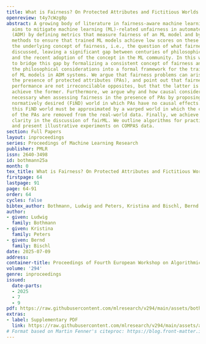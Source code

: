```yaml
---
title: What is Fairness? On Protected Attributes and Fictitious Worlds
openreview: t4y7cWzg8p
abstract: A growing body of literature in fairness-aware machine learning (fairML)
  aims to mitigate machine learning (ML)-related unfairness in automated decision-making
  (ADM) by defining metrics that measure fairness of an ML model and by proposing
  methods to ensure that trained ML models achieve low scores on these metrics. However,
  the underlying concept of fairness, i.e., the question of what fairness is, is rarely
  discussed, leaving a significant gap between centuries of philosophical discussion
  and the recent adoption of the concept in the ML community. In this work, we try
  to bridge this gap by formalizing a consistent concept of fairness and by translating
  the philosophical considerations into a formal framework for the training and evaluation
  of ML models in ADM systems. We argue that fairness problems can arise even without
  the presence of protected attributes (PAs), and point out that fairness and predictive
  performance are not irreconcilable opposites, but that the latter is necessary to
  achieve the former. Furthermore, we argue why and how causal considerations are
  necessary when assessing fairness in the presence of PAs by proposing a fictitious,
  normatively desired (FiND) world in which PAs have no causal effects. In practice,
  this FiND world must be approximated by a warped world in which the causal effects
  of the PAs are removed from the real-world data. Finally, we achieve greater linguistic
  clarity in the discussion of fairML. We outline algorithms for practical applications
  and present illustrative experiments on COMPAS data.
section: Full Papers
layout: inproceedings
series: Proceedings of Machine Learning Research
publisher: PMLR
issn: 2640-3498
id: bothmann25a
month: 0
tex_title: What is Fairness? On Protected Attributes and Fictitious Worlds
firstpage: 64
lastpage: 91
page: 64-91
order: 64
cycles: false
bibtex_author: Bothmann, Ludwig and Peters, Kristina and Bischl, Bernd
author:
- given: Ludwig
  family: Bothmann
- given: Kristina
  family: Peters
- given: Bernd
  family: Bischl
date: 2025-07-09
address:
container-title: Proceedings of Fourth European Workshop on Algorithmic Fairness
volume: '294'
genre: inproceedings
issued:
  date-parts:
  - 2025
  - 7
  - 9
pdf: https://raw.githubusercontent.com/mlresearch/v294/main/assets/bothmann25a/bothmann25a.pdf
extras:
- label: Supplementary PDF
  link: https://raw.githubusercontent.com/mlresearch/v294/main/assets/assets/bothmann25a/bothmann25a-supp.pdf
# Format based on Martin Fenner's citeproc: https://blog.front-matter.io/posts/citeproc-yaml-for-bibliographies/
---
```

